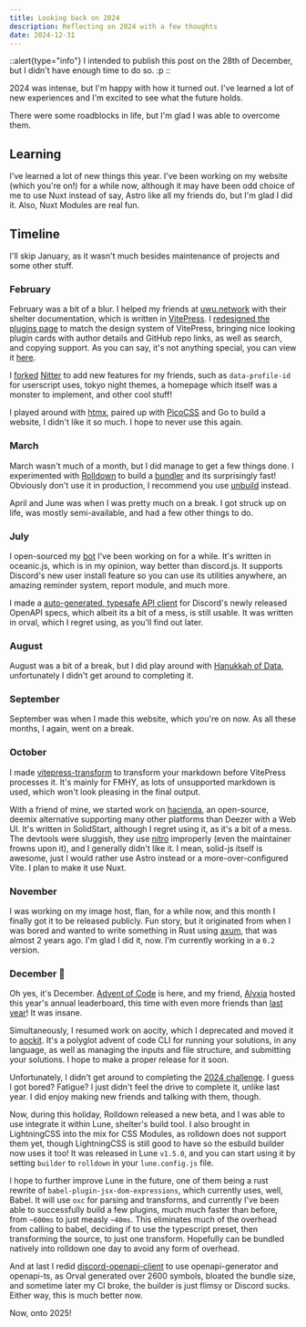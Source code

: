 ```yaml
---
title: Looking back on 2024
description: Reflecting on 2024 with a few thoughts
date: 2024-12-31
---
```


::alert{type="info"}
I intended to publish this post on the 28th of December, but I didn't have enough time to do so. \:p
::

2024 was intense, but I'm happy with how it turned out. I've learned a lot of new experiences and I'm excited to see what the future holds.

There were some roadblocks in life, but I'm glad I was able to overcome them. 

## Learning

I've learned a lot of new things this year. I've been working on my website (which you're on!) for a while now, although it may have been odd choice of me to use Nuxt instead of say, Astro like all my friends do, but I'm glad I did it. Also, Nuxt Modules are real fun.

## Timeline

I'll skip January, as it wasn't much besides maintenance of projects and some other stuff.

### February

February was a bit of a blur. I helped my friends at [uwu.network](https://uwu.network) with their shelter documentation, which is written in [VitePress](https://vitepress.dev/). I [redesigned the plugins page](https://github.com/uwu/shelter/pull/20) to match the design system of VitePress, bringing nice looking plugin cards with author details and GitHub repo links, as well as search, and copying support. As you can say, it's not anything special, you can view it [here](https://shelter.uwu.network/plugins/).

I [forked](https://github.com/taskylizard/shitter) [Nitter](https://github.com/zedeus/nitter) to add new features for my friends, such as `data-profile-id` for userscript uses, tokyo night themes, a homepage which itself was a monster to implement, and other cool stuff!

I played around with [htmx](https://htmx.org/), paired up with [PicoCSS](https://picocss.com/) and Go to build a website, I didn't like it so much. I hope to never use this again.

### March

March wasn't much of a month, but I did manage to get a few things done. I experimented with [Rolldown](https://rolldown.rs) to build a [bundler](https://github.com/taskylizard/rollers) and its surprisingly fast! Obviously don't use it in production, I recommend you use [unbuild](https://unbuild.unjs.io) instead.

April and June was when I was pretty much on a break. I got struck up on life, was mostly semi-available, and had a few other things to do.

### July

I open-sourced my [bot](https://github.com/taskylizard/vyx) I've been working on for a while. It's written in oceanic.js, which is in my opinion, way better than discord.js. It supports Discord's new user install feature so you can use its utilities anywhere, an amazing reminder system, report module, and much more.

I made a [auto-generated, typesafe API client](https://github.com/taskylizard/discord-openapi-client) for Discord's newly released OpenAPI specs, which albeit its a bit of a mess, is still usable. It was written in orval, which I regret using, as you'll find out later.

### August

August was a bit of a break, but I did play around with [Hanukkah of Data](https://hanukkah.bluebird.sh/about/), unfortunately I didn't get around to completing it.

### September

September was when I made this website, which you're on now. As all these months, I again, went on a break.

### October

I made [vitepress-transform](https://github.com/taskylizard/vitepress-transform) to transform your markdown before VitePress processes it. It's mainly for FMHY, as lots of unsupported markdown is used, which won't look pleasing in the final output.

With a friend of mine, we started work on [hacienda](https://github.com/taskyland/hacienda), an open-source, deemix alternative supporting many other platforms than Deezer with a Web UI. It's written in SolidStart, although I regret using it, as it's a bit of a mess. The devtools were sluggish, they use [nitro](https://nitro.build) improperly (even the maintainer frowns upon it), and I generally didn't like it. I mean, solid-js itself is awesome, just I would rather use Astro instead or a more-over-configured Vite. I plan to make it use Nuxt.

### November

I was working on my image host, flan, for a while now, and this month I finally got it to be released publicly. Fun story, but it originated from when I was bored and wanted to write something in Rust using [axum](https://github.com/tokio-rs/axum), that was almost 2 years ago. I'm glad I did it, now. I'm currently working in a `0.2` version.

### December 🎅

Oh yes, it's December. [Advent of Code](https://adventofcode.com/) is here, and my friend, [Alyxia](https://alyxia.dev) hosted this year's annual leaderboard, this time with even more friends than [last year](https://alyxia.dev/blog/2023-ex-post-facto)! It was insane.

Simultaneously, I resumed work on aocity, which I deprecated and moved it to [aockit](https://aockit.github.io/aockit/). It's a polyglot advent of code CLI for running your solutions, in any language, as well as managing the inputs and file structure, and submitting your solutions. I hope to make a proper release for it soon.

Unfortunately, I didn't get around to completing the [2024 challenge](https://adventofcode.com/2024). I guess I got bored? Fatigue? I just didn't feel the drive to complete it, unlike last year. I did enjoy making new friends and talking with them, though.

Now, during this holiday, Rolldown released a new beta, and I was able to use integrate it within Lune, shelter's build tool. I also brought in LightningCSS into the mix for CSS Modules, as rolldown does not support them yet, though LightningCSS is still good to have so the esbuild builder now uses it too! It was released in Lune `v1.5.0`, and you can start using it by setting `builder` to `rolldown` in your `lune.config.js` file.

I hope to further improve Lune in the future, one of them being a rust rewrite of `babel-plugin-jsx-dom-expressions`, which currently uses, well, Babel. It will use `oxc` for parsing and transforms, and currently I've been able to successfully build a few plugins, much much faster than before, from `~600ms` to just measly `~40ms`. This eliminates much of the overhead from calling to babel, deciding if to use the typescript preset, then transforming the source, to just one transform. Hopefully can be bundled natively into rolldown one day to avoid any form of overhead.

And at last I redid [discord-openapi-client](https://github.com/taskylizard/discord-openapi-client) to use openapi-generator and openapi-ts, as Orval generated over 2600 symbols, bloated the bundle size, and sometime later my CI broke, the builder is just flimsy or Discord sucks. Either way, this is much better now.


Now, onto 2025!
